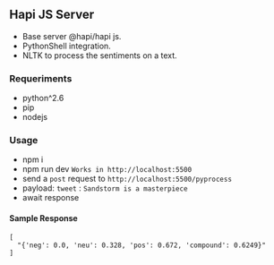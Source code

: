 ## Hapi JS Server

* Base server @hapi/hapi js.
* PythonShell integration.
* NLTK to process the sentiments on a text.

### Requeriments

* python^2.6
* pip
* nodejs

### Usage

* npm i
* npm run dev ```Works in http://localhost:5500```
* send a ```post``` request to ```http://localhost:5500/pyprocess```
* payload: ```tweet``` : ```Sandstorm is a masterpiece```
* await response

#### Sample Response
```
[
  "{'neg': 0.0, 'neu': 0.328, 'pos': 0.672, 'compound': 0.6249}"
]
```
